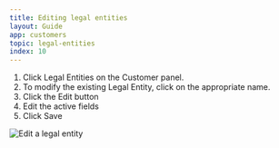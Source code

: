 ```yaml
---
title: Editing legal entities
layout: Guide
app: customers
topic: legal-entities
index: 10
---
```


1. Click Legal Entities on the Customer panel.
2. To modify the existing Legal Entity, click on the appropriate name.
3. Click the Edit button
4. Edit the active fields
6. Click Save

![Edit a legal entity](/images/guides/customers/ENT_legal_entity_edit.png)
